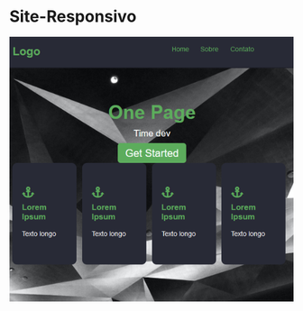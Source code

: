﻿# Site-Responsivo



![Interface](https://github.com/DBruceLane/Site-Responsivo/blob/main/img/interface.png)
